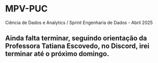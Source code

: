 # MPV-PUC
Ciência de Dados e Analytics / Sprint Engenharia de Dados  - Abril 2025

## Ainda falta terminar, seguindo orientação da Professora Tatiana Escovedo, no Discord, irei terminar até o próximo domingo.
